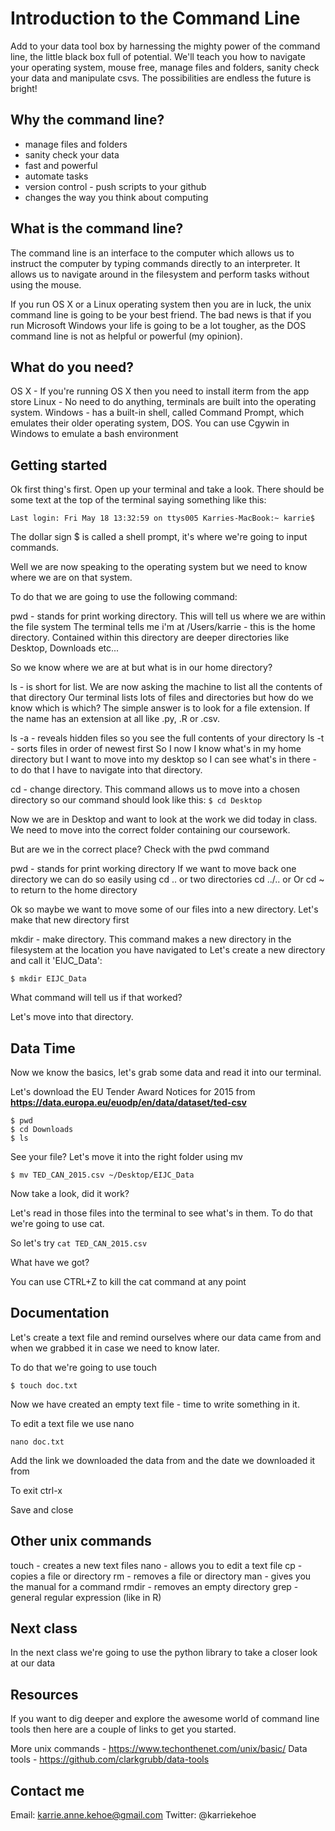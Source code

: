 # Introduction to the Command Line #

Add to your data tool box by harnessing the mighty power of the command line, the little black box full of potential. We'll teach you how to navigate your operating system, mouse free, manage files and folders, sanity check your data and manipulate csvs. The possibilities are endless the future is bright!

## Why the command line? ##

* manage files and folders
* sanity check your data
* fast and powerful
* automate tasks
* version control - push scripts to your github
* changes the way you think about computing

## What is the command line? ##

The command line is an interface to the computer which allows us to instruct the computer by typing commands directly to an interpreter. It allows us to navigate around in the filesystem and perform tasks without using the mouse.

If you run OS X or a Linux operating system then you are in luck, the unix command line is going to be your best friend. The bad news is that if you run Microsoft Windows your life is going to be a lot tougher, as the DOS command line is not as helpful or powerful (my opinion).

## What do you need? ##

OS X - If you're running OS X then you need to install iterm from the app store
Linux - No need to do anything, terminals are built into the operating system.
Windows - has a built-in shell, called Command Prompt, which emulates their older operating system, DOS. You can use Cgywin in Windows to emulate a bash environment

## Getting started ##

Ok first thing's first. Open up your terminal and take a look. There should be some text at the top of the terminal saying something like this:

```Last login: Fri May 18 13:32:59 on ttys005 Karries-MacBook:~ karrie$```

The dollar sign $ is called a shell prompt, it's where we're going to input commands.

Well we are now speaking to the operating system but we need to know where we are on that system.

To do that we are going to use the following command:

pwd - stands for print working directory. This will tell us where we are within the file system
The terminal tells me i'm at /Users/karrie - this is the home directory. Contained within this directory are deeper directories like Desktop, Downloads etc...

So we know where we are at but what is in our home directory?

ls - is short for list. We are now asking the machine to list all the contents of that directory
Our terminal lists lots of files and directories but how do we know which is which? The simple answer is to look for a file extension. If the name has an extension at all like .py, .R or .csv.

ls -a - reveals hidden files so you see the full contents of your directory
ls -t - sorts files in order of newest first
So I now I know what's in my home directory but I want to move into my desktop so I can see what's in there - to do that I have to navigate into that directory.

cd - change directory. This command allows us to move into a chosen directory so our command should look like this:
`$ cd Desktop`

Now we are in Desktop and want to look at the work we did today in class. We need to move into the correct folder containing our coursework.

But are we in the correct place? Check with the pwd command

pwd - stands for print working directory
If we want to move back one directory we can do so easily using cd .. or two directories cd ../.. or Or cd ~ to return to the home directory

Ok so maybe we want to move some of our files into a new directory. Let's make that new directory first

mkdir - make directory. This command makes a new directory in the filesystem at the location you have navigated to
Let's create a new directory and call it 'EIJC_Data':

`$ mkdir EIJC_Data`

What command will tell us if that worked?

Let's move into that directory.

## Data Time  ##

Now we know the basics, let's grab some data and read it into our terminal. 

Let's download the EU Tender Award Notices for 2015 from **https://data.europa.eu/euodp/en/data/dataset/ted-csv**

```$ cd ../..
$ pwd
$ cd Downloads
$ ls
```

See your file? Let's move it into the right folder using mv

`$ mv TED_CAN_2015.csv ~/Desktop/EIJC_Data`

Now take a look, did it work?

Let's read in those files into the terminal to see what's in them. To do that we're going to use cat.

So let's try `cat TED_CAN_2015.csv`

What have we got?

You can use CTRL+Z to kill the cat command at any point

## Documentation ##

Let's create a text file and remind ourselves where our data came from and when we grabbed it in case we need to know later. 

To do that we're going to use touch

`$ touch doc.txt `

Now we have created an empty text file - time to write something in it. 

To edit a text file we use nano

`nano doc.txt`

Add the link we downloaded the data from and the date we downloaded it from

To exit ctrl-x

Save and close

## Other unix commands  ##

touch - creates a new text files
nano - allows you to edit a text file
cp - copies a file or directory
rm - removes a file or directory
man - gives you the manual for a command
rmdir - removes an empty directory
grep - general regular expression (like in R)

## Next class  ##

In the next class we're going to use the python library to take a closer look at our data

## Resources ##

If you want to dig deeper and explore the awesome world of command line tools then here are a couple of links to get you started.

More unix commands - https://www.techonthenet.com/unix/basic/
Data tools - https://github.com/clarkgrubb/data-tools

## Contact me ##

Email: karrie.anne.kehoe@gmail.com Twitter: @karriekehoe

